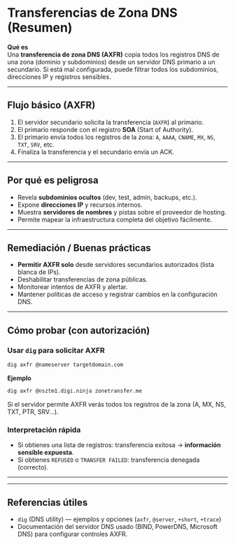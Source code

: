 # Transferencias de Zona DNS (Resumen)

**Qué es**  
Una **transferencia de zona DNS (AXFR)** copia todos los registros DNS de una zona (dominio y subdominios) desde un servidor DNS primario a un secundario. Si está mal configurada, puede filtrar todos los subdominios, direcciones IP y registros sensibles.

---

## Flujo básico (AXFR)
1. El servidor secundario solicita la transferencia (`AXFR`) al primario.  
2. El primario responde con el registro **SOA** (Start of Authority).  
3. El primario envía todos los registros de la zona: `A`, `AAAA`, `CNAME`, `MX`, `NS`, `TXT`, `SRV`, etc.  
4. Finaliza la transferencia y el secundario envía un ACK.

---

## Por qué es peligrosa
- Revela **subdominios ocultos** (dev, test, admin, backups, etc.).  
- Expone **direcciones IP** y recursos internos.  
- Muestra **servidores de nombres** y pistas sobre el proveedor de hosting.  
- Permite mapear la infraestructura completa del objetivo fácilmente.

---

## Remediación / Buenas prácticas
- **Permitir AXFR solo** desde servidores secundarios autorizados (lista blanca de IPs).  
- Deshabilitar transferencias de zona públicas.  
- Monitorear intentos de AXFR y alertar.  
- Mantener políticas de acceso y registrar cambios en la configuración DNS.

---

## Cómo probar (con autorización)

### Usar `dig` para solicitar AXFR
```bash
dig axfr @nameserver targetdomain.com
```

**Ejemplo**
```bash
dig axfr @nsztm1.digi.ninja zonetransfer.me
```
Si el servidor permite AXFR verás todos los registros de la zona (A, MX, NS, TXT, PTR, SRV...).

### Interpretación rápida
- Si obtienes una lista de registros: transferencia exitosa → **información sensible expuesta**.  
- Si obtienes `REFUSED` o `TRANSFER FAILED`: transferencia denegada (correcto).

---
---

## Referencias útiles
- `dig` (DNS utility) — ejemplos y opciones (`axfr`, `@server`, `+short`, `+trace`)  
- Documentación del servidor DNS usado (BIND, PowerDNS, Microsoft DNS) para configurar controles AXFR.
